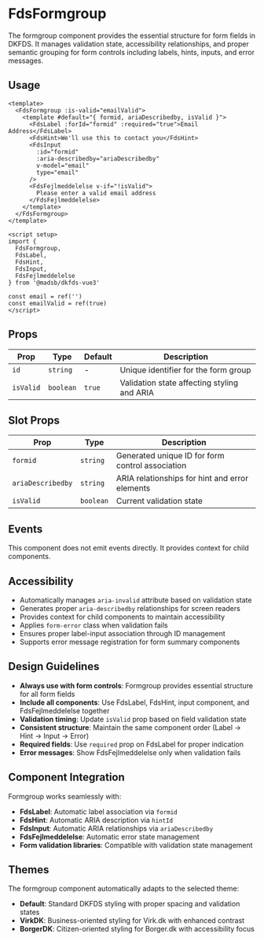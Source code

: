 # FdsFormgroup

The formgroup component provides the essential structure for form fields in DKFDS. It manages validation state, accessibility relationships, and proper semantic grouping for form controls including labels, hints, inputs, and error messages.

## Usage

```vue
<template>
  <FdsFormgroup :is-valid="emailValid">
    <template #default="{ formid, ariaDescribedby, isValid }">
      <FdsLabel :forId="formid" :required="true">Email Address</FdsLabel>
      <FdsHint>We'll use this to contact you</FdsHint>
      <FdsInput
        :id="formid"
        :aria-describedby="ariaDescribedby"
        v-model="email"
        type="email"
      />
      <FdsFejlmeddelelse v-if="!isValid">
        Please enter a valid email address
      </FdsFejlmeddelelse>
    </template>
  </FdsFormgroup>
</template>

<script setup>
import {
  FdsFormgroup,
  FdsLabel,
  FdsHint,
  FdsInput,
  FdsFejlmeddelelse
} from '@madsb/dkfds-vue3'

const email = ref('')
const emailValid = ref(true)
</script>
```

## Props

| Prop      | Type      | Default | Description                                    |
| --------- | --------- | ------- | ---------------------------------------------- |
| `id`      | `string`  | -       | Unique identifier for the form group          |
| `isValid` | `boolean` | `true`  | Validation state affecting styling and ARIA   |

## Slot Props

| Prop              | Type      | Description                                        |
| ----------------- | --------- | -------------------------------------------------- |
| `formid`          | `string`  | Generated unique ID for form control association  |
| `ariaDescribedby` | `string`  | ARIA relationships for hint and error elements    |
| `isValid`         | `boolean` | Current validation state                           |

## Events

This component does not emit events directly. It provides context for child components.

## Accessibility

- Automatically manages `aria-invalid` attribute based on validation state
- Generates proper `aria-describedby` relationships for screen readers
- Provides context for child components to maintain accessibility
- Applies `form-error` class when validation fails
- Ensures proper label-input association through ID management
- Supports error message registration for form summary components

## Design Guidelines

- **Always use with form controls**: Formgroup provides essential structure for all form fields
- **Include all components**: Use FdsLabel, FdsHint, input component, and FdsFejlmeddelelse together
- **Validation timing**: Update `isValid` prop based on field validation state
- **Consistent structure**: Maintain the same component order (Label → Hint → Input → Error)
- **Required fields**: Use `required` prop on FdsLabel for proper indication
- **Error messages**: Show FdsFejlmeddelelse only when validation fails

## Component Integration

Formgroup works seamlessly with:
- **FdsLabel**: Automatic label association via `formid`
- **FdsHint**: Automatic ARIA description via `hintId`
- **FdsInput**: Automatic ARIA relationships via `ariaDescribedby`
- **FdsFejlmeddelelse**: Automatic error state management
- **Form validation libraries**: Compatible with validation state management

## Themes

The formgroup component automatically adapts to the selected theme:
- **Default**: Standard DKFDS styling with proper spacing and validation states
- **VirkDK**: Business-oriented styling for Virk.dk with enhanced contrast
- **BorgerDK**: Citizen-oriented styling for Borger.dk with accessibility focus
